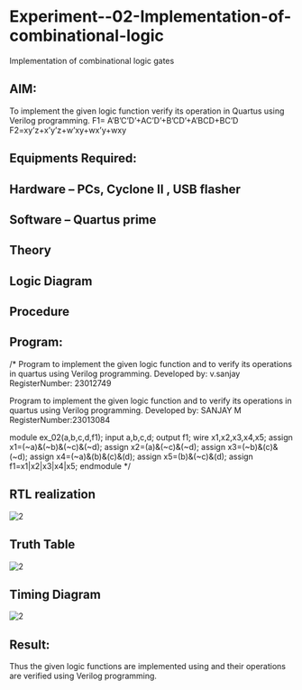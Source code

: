 # Experiment--02-Implementation-of-combinational-logic
Implementation of combinational logic gates
 
## AIM:
To implement the given logic function verify its operation in Quartus using Verilog programming.
 F1= A’B’C’D’+AC’D’+B’CD’+A’BCD+BC’D
F2=xy’z+x’y’z+w’xy+wx’y+wxy
 
 
 
## Equipments Required:
## Hardware – PCs, Cyclone II , USB flasher
## Software – Quartus prime


## Theory
 

## Logic Diagram
## Procedure
## Program:
/*
Program to implement the given logic function and to verify its operations in quartus using Verilog programming.
Developed by: v.sanjay
RegisterNumber:  23012749

Program to implement the given logic function and to verify its operations in quartus using Verilog programming.
Developed by: SANJAY M
RegisterNumber:23013084

module ex_02(a,b,c,d,f1);
input a,b,c,d;
output f1;
wire x1,x2,x3,x4,x5;
assign x1=(~a)&(~b)&(~c)&(~d);
assign x2=(a)&(~c)&(~d);
assign x3=(~b)&(c)&(~d);
assign x4=(~a)&(b)&(c)&(d);
assign x5=(b)&(~c)&(d);
assign f1=x1|x2|x3|x4|x5;
endmodule
*/
## RTL realization
![2](https://github.com/sanjayy2431/Experiment--02-Implementation-of-combinational-logic-/assets/149365143/8b4519c8-fb3c-4142-a38d-a0efd88e7e34)
## Truth Table
![2](https://github.com/sanjayy2431/Experiment--02-Implementation-of-combinational-logic-/assets/149365143/f747f979-5945-439e-a9d2-6afe7e73fb8e)
## Timing Diagram
![2](https://github.com/sanjayy2431/Experiment--02-Implementation-of-combinational-logic-/assets/149365143/43a78e41-a885-4092-93bc-308ddac82bb2)





## Result:
Thus the given logic functions are implemented using  and their operations are verified using Verilog programming.
